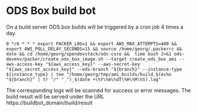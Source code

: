 # ODS Box build bot
On a build server ODS box builds will be triggered by a cron job 4 times a day.
```
0 */6 * * * export PACKER_LOG=1 && export AWS_MAX_ATTEMPTS=400 && export AWS_POLL_DELAY_SECONDS=15 && source /home/georg/.packerrc && date && cd /home/georg/opendevstack/ods-core &&  time bash 2>&1 ods-devenv/packer/create_ods_box_image.sh --target create_ods_box_ami --aws-access-key "${aws_access_key}" --aws-secret-key "${aws_secret_access_key}" --ods-branch "${branch}" --instance-type ${instance_type} | tee "/home/georg/tmp/ami_builds/build_$(echo "${branch}" | tr "/" "_")_$(date +\%Y\%m\%dT\%H\%M\%S).log"
```
The corresponding logs will be scanned for success or error messages.
The build result will be served under the URL
https://buildbot_domain/build/result
